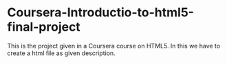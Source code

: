 # Coursera-Introductio-to-html5-final-project
This is the project given in a Coursera course on HTML5. In this we have to create a html file as given description.
